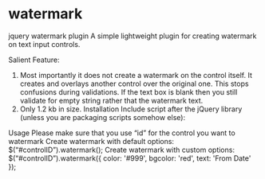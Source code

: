 watermark
=========
jquery watermark plugin
A simple lightweight plugin for creating watermark on text input controls. 

Salient Feature:
1.	Most importantly it does not create a watermark on the control itself. It creates and overlays another control over the original one. This stops confusions during validations. If the text box is blank then you still validate for empty string rather that the watermark text.
2.	Only 1.2 kb in size.
Installation
Include script after the jQuery library (unless you are packaging scripts somehow else):
<script src="/path/to/jquery.watermark.js"></script>
Usage
Please make sure that you use “id” for the control you want to watermark
Create watermark with default options:
$(“#controlID”).watermark();
Create watermark with custom options:
$(“#controlID”).watermark({ color: '#999', bgcolor: 'red', text: 'From Date' });
